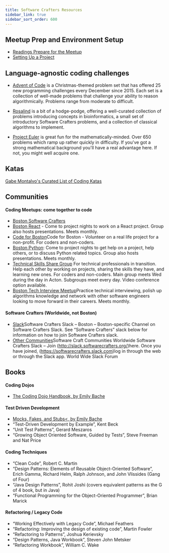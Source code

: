 ```yaml
---
title: Software Crafters Resources
sidebar_link: true
sidebar_sort_order: 600
---
```

## Meetup Prep and Environment Setup
- [Readings Prepare for the Meetup](meetup-prep.md)
- [Setting Up a Project](new-project-setup.md)
## Language-agnostic coding challenges

- [Advent of Code](https://adventofcode.com/) is a Christmas-themed problem set that has offered 25 new programming challenges every December since 2015. Each set is a collection of well-made problems that challenge your ability to reason algorithmically. Problems range from moderate to difficult.

- [Rosalind](http://rosalind.info/problems/locations/) is a bit of a hodge-podge, offering a well-curated collection of problems introducing concepts in bioinformatics, a small set of introductory Software Crafters problems, and a collection of classical algorithms to implement.

- [Project Euler](https://projecteuler.net/) is great fun for the mathematically-minded. Over 650 problems which ramp up rather quickly in difficulty. If you've got a strong mathematical background you'll have a real advantage here. If not, you might well acquire one.

## Katas
[Gabe Montalvo's Curated List of Coding Katas](https://github.com/gamontal/awesome-katas)

## Communities
#### Coding Meetups: come together to code</h4>

- [Boston Software Crafters](https://www.meetup.com/Boston-Software-Crafters)
- [Boston React](https://www.meetup.com/ReactJS-Boston/events/) - Come to project nights to work on a React project.  Group also hosts presentations.  Meets monthly.
- [Code for Boston](https://www.meetup.com/code-for-boston)Code for Boston - Volunteer on a real life project for a non-profit.  For coders and non-coders.
- [Boston Python](https://www.meetup.com/bostonpython): Come to project nights to get help on a project, help others, or to discuss Python related topics.  Group also hosts presentations.  Meets monthly.
- [Technical Skills Share Group](https://www.meetup.com/Technical-Skills-Share-Group/)  For technical professionals in transition.  Help each other by working on projects, sharing the skills they have, and learning new ones.  For coders and non-coders.  Main group meets Wed during the day in Acton.  Subgroups meet every day.  Video conference option available.
- [Boston Tech Interview Meetup](https://www.meetup.com/Boston-Tech-Interview-Meetup/)Practice technical interviewing, polish up algorithms knowledge and network with other software engineers looking to move forward in their careers.  Meets monthly.

#### Software Crafters (Worldwide, not Boston)
- [Slack](https://softwarecrafters.slack.com/)Software Crafters Slack &#8211; Boston</a> &#8211; Boston-specific Channel on Software Crafters Slack.  See &#8220;Software Crafters&#8221; slack below for information on how to join Software Crafters slack.
- [Other Communities](https://softwarecrafters.org/)Software Craft Communities Worldwide</a>
Software Crafters Slack &#8211; Join (http://slack.softwarecrafters.org/)here</a>.  Once you have joined, (https://softwarecrafters.slack.com)log in through the web</a> or through the Slack app.  World Wide Slack Forum

## Books
#### Coding Dojos
- [The Coding Dojo Handbook, by Emily Bache](https://leanpub.com/codingdojohandbook)

#### Test Driven Development
- [Mocks, Fakes, and Stubs<, by Emily Bache](https://leanpub.com/mocks-fakes-stubs)
- “Test-Driven Development by Example”, Kent Beck
- “Unit Test Patterns”, Gerard Meszaros
- “Growing Object Oriented Software, Guided by Tests”, Steve Freeman and Nat Price

#### Coding Techniques
- “Clean Code”, Robert C. Martin
- “Design Patterns: Elements of Reusable Object-Oriented Software”, Erich Gamma, Richard Helm, Ralph Johnson, and John Vlissides (Gang of Four)
- “Java Design Patterns”, Rohit Joshi (covers equivalent patterns as the G of 4 book, but in Java)
- “Functional Programming for the Object-Oriented Programmer”, Brian Marick

#### Refactoring / Legacy Code
- “Working Effectively with Legacy Code”, Michael Feathers
- “Refactoring: Improving the design of existing code”, Martin Fowler
- “Refactoring to Patterns”, Joshua Kerievsky
- “Design Patterns, Java Workbook”, Steven John Metsker
- “Refactoring Workbook”, William C. Wake

